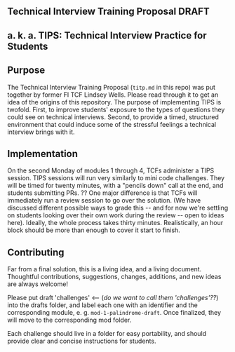 ## Technical Interview Training Proposal DRAFT

## a. k. a. TIPS: Technical Interview Practice for Students

## Purpose

The Technical Interview Training Proposal (`titp.md` in this repo) was put together by former FI TCF Lindsey Wells. Please read through it to get an idea of the origins of this repository. The purpose of implementing TIPS is twofold. First, to improve students' exposure to the types of questions they could see on technical interviews. Second, to provide a timed, structured environment that could induce some of the stressful feelings a technical interview brings with it.

## Implementation

On the second Monday of modules 1 through 4, TCFs administer a TIPS session. TIPS sessions will run very similarly to mini code challenges. They will be timed for twenty minutes, with a "pencils down" call at the end, and students submitting PRs. ?? One major difference is that TCFs will immediately run a review session to go over the solution. (We have discussed different possible ways to grade this -- and for now we're settling on students looking over their own work during the review -- open to ideas here). Ideally, the whole process takes thirty minutes. Realistically, an hour block should be more than enough to cover it start to finish.

## Contributing

Far from a final solution, this is a living idea, and a living document. Thoughtful contributions, suggestions, changes, additions, and new ideas are always welcome!

Please put draft 'challenges' <-- (_do we want to call them 'challenges'??_) into the drafts folder, and label each one with an identifier and the corresponding module, e. g. `mod-1-palindrome-draft`. Once finalized, they will move to the corresponding mod folder.

Each challenge should live in a folder for easy portability, and should provide clear and concise instructions for students.
